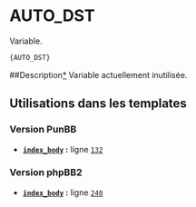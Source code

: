 # AUTO_DST


Variable.

```html
{AUTO_DST}
```

##Description[*](https://fa-tvars.appspot.com/var/AUTO_DST)
Variable actuellement inutilisée.

## Utilisations dans les templates

### Version PunBB
* __[`index_body`](../tpl/var/punbb/index_body.md#readme) :__ ligne [`132`](../tpl/src/punbb/index_body.tpl#L132)

### Version phpBB2
* __[`index_body`](../tpl/var/subsilver/index_body.md#readme) :__ ligne [`240`](../tpl/src/subsilver/index_body.tpl#L240)